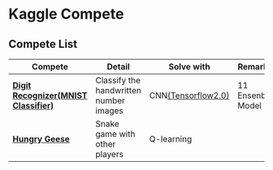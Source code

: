 # Kaggle Compete

## Compete List
|Compete|Detail|Solve with|Remarks|Score|
|---|---|---|---|---|
|[**Digit Recognizer(MNIST Classifier)**](https://www.kaggle.com/c/digit-recognizer)|Classify the handwritten number images|CNN[(Tensorflow2.0)](https://www.tensorflow.org/?hl=ko)|11 Ensenble Model|0.98821|
|[**Hungry Geese**](https://www.kaggle.com/c/hungry-geese)|Snake game with other players|Q-learning||739.7(2021-04-29)|